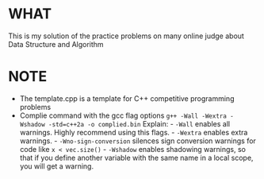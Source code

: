 # WHAT

This is my solution of the practice problems on many online judge about Data Structure and Algorithm

# NOTE
- The template.cpp is a template for C++ competitive programming problems
- Complie command with the gcc flag options
``
g++ -Wall -Wextra -Wshadow -std=c++2a -o complied.bin
``
	Explain:
		- ``-Wall`` enables all warnings. Highly recommend using this flags.
		- ``-Wextra`` enables extra warnings.
		- ``-Wno-sign-conversion`` silences sign conversion warnings for code like ``x < vec.size()``
		- ``-Wshadow`` enables shadowing warnings, so that if you define another variable with the same name in a local scope, you will get a warning.
